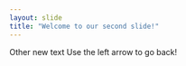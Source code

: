 ```yaml
---
layout: slide
title: "Welcome to our second slide!"
---
```

Other new text
Use the left arrow to go back!

